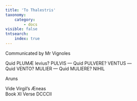 ```yaml
---
title: 'To Thalestris'
taxonomy:
    category:
        - docs
visible: false
tntsearch:
    index: true
---
```


<div class="author">Communicated by Mr Vignoles</div>

Quid PLUMÆ levius? PULVIS — Quid PULVERE? VENTUS —  
Quid VENTO? MULIER — Quid MULIERE? NIHIL

Aruns

Vide Virgil’s Æneas  
Book XI Verse DCCCII